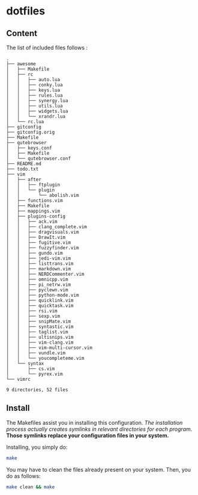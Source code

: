# dotfiles

## Content

The list of included files follows :

    .
    ├── awesome
    │   ├── Makefile
    │   ├── rc
    │   │   ├── auto.lua
    │   │   ├── conky.lua
    │   │   ├── keys.lua
    │   │   ├── rules.lua
    │   │   ├── synergy.lua
    │   │   ├── utils.lua
    │   │   ├── widgets.lua
    │   │   └── xrandr.lua
    │   └── rc.lua
    ├── gitconfig
    ├── gitconfig.orig
    ├── Makefile
    ├── qutebrowser
    │   ├── keys.conf
    │   ├── Makefile
    │   └── qutebrowser.conf
    ├── README.md
    ├── todo.txt
    ├── vim
    │   ├── after
    │   │   ├── ftplugin
    │   │   └── plugin
    │   │       └── abolish.vim
    │   ├── functions.vim
    │   ├── Makefile
    │   ├── mappings.vim
    │   ├── plugins-config
    │   │   ├── ack.vim
    │   │   ├── clang_complete.vim
    │   │   ├── dragvisuals.vim
    │   │   ├── DrawIt.vim
    │   │   ├── fugitive.vim
    │   │   ├── fuzzyfinder.vim
    │   │   ├── gundo.vim
    │   │   ├── jedi-vim.vim
    │   │   ├── listtrans.vim
    │   │   ├── markdown.vim
    │   │   ├── NERDCommenter.vim
    │   │   ├── omnicpp.vim
    │   │   ├── pi_netrw.vim
    │   │   ├── pyclewn.vim
    │   │   ├── python-mode.vim
    │   │   ├── quicklink.vim
    │   │   ├── quicktask.vim
    │   │   ├── rsi.vim
    │   │   ├── sexp.vim
    │   │   ├── snipMate.vim
    │   │   ├── syntastic.vim
    │   │   ├── taglist.vim
    │   │   ├── ultisnips.vim
    │   │   ├── vim-clang.vim
    │   │   ├── vim-multi-cursor.vim
    │   │   ├── vundle.vim
    │   │   └── youcompleteme.vim
    │   └── syntax
    │       ├── cs.vim
    │       └── pyrex.vim
    └── vimrc

    9 directories, 52 files

## Install

The Makefiles assist you in installing this configuration. *The installation process actually creates symlinks in relevant directories for each program*. **Those symlinks replace your configuration files in your system.**

Installing, you simply do:

```sh
make
```

You may have to clean the files already present on your system. Then, you do as
follows:
```sh
make clean && make
```
